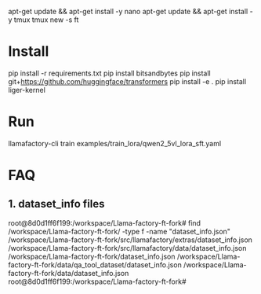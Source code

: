 apt-get update && apt-get install -y nano
apt-get update && apt-get install -y tmux
tmux new -s ft
# Install
pip install -r requirements.txt 
pip install bitsandbytes
pip install git+https://github.com/huggingface/transformers
pip install -e .
pip install liger-kernel




# Run 
llamafactory-cli train examples/train_lora/qwen2_5vl_lora_sft.yaml







# FAQ
## 1.  dataset_info files
root@8d0d1ff6f199:/workspace/Llama-factory-ft-fork# find /workspace/Llama-factory-ft-fork/ -type f -name "dataset_info.json"
/workspace/Llama-factory-ft-fork/src/llamafactory/extras/dataset_info.json
/workspace/Llama-factory-ft-fork/src/llamafactory/data/dataset_info.json
/workspace/Llama-factory-ft-fork/dataset_info.json
/workspace/Llama-factory-ft-fork/data/qa_tool_dataset/dataset_info.json
/workspace/Llama-factory-ft-fork/data/dataset_info.json
root@8d0d1ff6f199:/workspace/Llama-factory-ft-fork# 